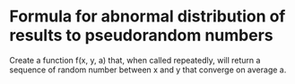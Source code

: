 # Formula for abnormal distribution of results to pseudorandom numbers

Create a function f(x, y, a) that, when called repeatedly, will return a sequence of random number between x and y that converge on average a.
